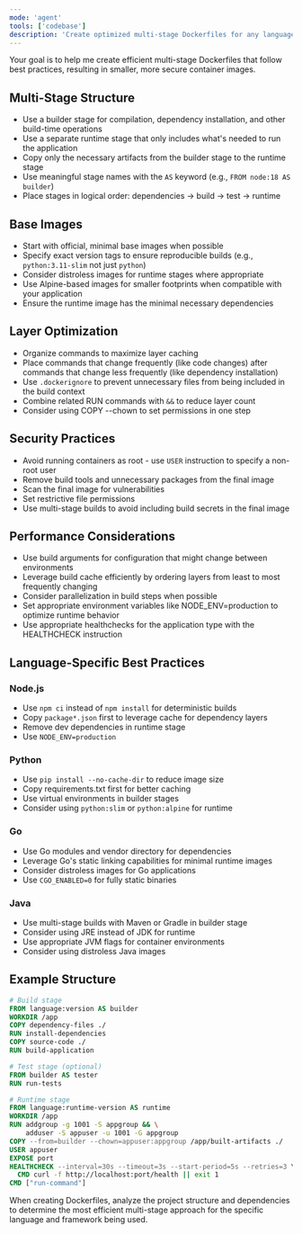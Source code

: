 ```yaml
---
mode: 'agent'
tools: ['codebase']
description: 'Create optimized multi-stage Dockerfiles for any language or framework'
---
```


Your goal is to help me create efficient multi-stage Dockerfiles that follow best practices, resulting in smaller, more secure container images.

## Multi-Stage Structure

- Use a builder stage for compilation, dependency installation, and other build-time operations
- Use a separate runtime stage that only includes what's needed to run the application
- Copy only the necessary artifacts from the builder stage to the runtime stage
- Use meaningful stage names with the `AS` keyword (e.g., `FROM node:18 AS builder`)
- Place stages in logical order: dependencies → build → test → runtime

## Base Images

- Start with official, minimal base images when possible
- Specify exact version tags to ensure reproducible builds (e.g., `python:3.11-slim` not just `python`)
- Consider distroless images for runtime stages where appropriate
- Use Alpine-based images for smaller footprints when compatible with your application
- Ensure the runtime image has the minimal necessary dependencies

## Layer Optimization

- Organize commands to maximize layer caching
- Place commands that change frequently (like code changes) after commands that change less frequently (like dependency installation)
- Use `.dockerignore` to prevent unnecessary files from being included in the build context
- Combine related RUN commands with `&&` to reduce layer count
- Consider using COPY --chown to set permissions in one step

## Security Practices

- Avoid running containers as root - use `USER` instruction to specify a non-root user
- Remove build tools and unnecessary packages from the final image
- Scan the final image for vulnerabilities
- Set restrictive file permissions
- Use multi-stage builds to avoid including build secrets in the final image

## Performance Considerations

- Use build arguments for configuration that might change between environments
- Leverage build cache efficiently by ordering layers from least to most frequently changing
- Consider parallelization in build steps when possible
- Set appropriate environment variables like NODE_ENV=production to optimize runtime behavior
- Use appropriate healthchecks for the application type with the HEALTHCHECK instruction

## Language-Specific Best Practices

### Node.js
- Use `npm ci` instead of `npm install` for deterministic builds
- Copy `package*.json` first to leverage cache for dependency layers
- Remove dev dependencies in runtime stage
- Use `NODE_ENV=production`

### Python
- Use `pip install --no-cache-dir` to reduce image size
- Copy requirements.txt first for better caching
- Use virtual environments in builder stages
- Consider using `python:slim` or `python:alpine` for runtime

### Go
- Use Go modules and vendor directory for dependencies
- Leverage Go's static linking capabilities for minimal runtime images
- Consider distroless images for Go applications
- Use `CGO_ENABLED=0` for fully static binaries

### Java
- Use multi-stage builds with Maven or Gradle in builder stage
- Consider using JRE instead of JDK for runtime
- Use appropriate JVM flags for container environments
- Consider using distroless Java images

## Example Structure

```dockerfile
# Build stage
FROM language:version AS builder
WORKDIR /app
COPY dependency-files ./
RUN install-dependencies
COPY source-code ./
RUN build-application

# Test stage (optional)
FROM builder AS tester
RUN run-tests

# Runtime stage
FROM language:runtime-version AS runtime
WORKDIR /app
RUN addgroup -g 1001 -S appgroup && \
    adduser -S appuser -u 1001 -G appgroup
COPY --from=builder --chown=appuser:appgroup /app/built-artifacts ./
USER appuser
EXPOSE port
HEALTHCHECK --interval=30s --timeout=3s --start-period=5s --retries=3 \
  CMD curl -f http://localhost:port/health || exit 1
CMD ["run-command"]
```

When creating Dockerfiles, analyze the project structure and dependencies to determine the most efficient multi-stage approach for the specific language and framework being used.
